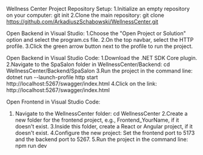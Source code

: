 Wellness Center Project
Repository Setup:
1.Initialize an empty repository on your computer: git init
2.Clone the main repository: git clone https://github.com/ArkadiuszSchabowski/WellnessCenter.git


Open Backend in Visual Studio:
1.Choose the "Open Project or Solution" option and select the program.cs file.
2.On the top navbar, select the HTTP profile.
3.Click the green arrow button next to the profile to run the project.

Open Backend in Visual Studio Code:
1.Download the .NET SDK Core plugin.
2.Navigate to the SpaSalon folder in WellnessCenter/Backend: cd WellnessCenter/Backend/SpaSalon
3.Run the project in the command line: dotnet run --launch-profile http start http://localhost:5267/swagger/index.html
4.Click on the link: http://localhost:5267/swagger/index.html


Open Frontend in Visual Studio Code:
1. Navigate to the WellnessCenter folder: cd WellnessCenter
2.Create a new folder for the frontend project, e.g., Frontend_YourName, if it doesn't exist.
3.Inside this folder, create a React or Angular project, if it doesn't exist.
4.Configure the new project: Set the frontend port to 5173 and the backend port to 5267.
5.Run the project in the command line: npm run dev

